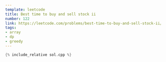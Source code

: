 ```yaml
---
template: leetcode
title: Best time to buy and sell stock ii
number: 122
link: https://leetcode.com/problems/best-time-to-buy-and-sell-stock-ii/
tags:
- array
- dp
- greedy
---
```


```cpp
{% include_relative sol.cpp %}
```
